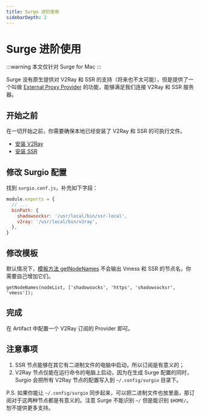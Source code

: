 ```yaml
---
title: Surge 进阶使用
sidebarDepth: 2
---
```


# Surge 进阶使用

:::warning
本文仅针对 Surge for Mac
:::

Surge 没有原生提供对 V2Ray 和 SSR 的支持（将来也不太可能），但是提供了一个叫做 [External Proxy Provider](https://medium.com/@Blankwonder/surge-mac-new-features-external-proxy-provider-375e0e9ea660) 的功能，能够满足我们连接 V2Ray 和 SSR 服务器。

## 开始之前

在一切开始之前，你需要确保本地已经安装了 V2Ray 和 SSR 的可执行文件。

- [安装 V2Ray](https://github.com/v2ray/homebrew-v2ray)
- [安装 SSR](/guide/install-ssr-local.md)

## 修改 Surgio 配置

找到 `surgio.conf.js`，补充如下字段：

```js
module.exports = {
  // ...
  binPath: {
    shadowsocksr: '/usr/local/bin/ssr-local',
    v2ray: '/usr/local/bin/v2ray',
  },
}
```

## 修改模板

默认情况下，[模板方法 getNodeNames](/guide/custom-template.md#getnodenames-nodelist-nodetypelist-filter) 不会输出 Vmess 和 SSR 的节点名，你需要自己增加它们。

```
getNodeNames(nodeList, ['shadowsocks', 'https', 'shadowsocksr', 'vmess']);
```

## 完成

在 Artifact 中配置一个 V2Ray 订阅的 Provider 即可。

## 注意事项

1. SSR 节点能够在其它有二进制文件的电脑中启动，所以订阅是有意义的；
2. V2Ray 节点仅能在运行命令的电脑上启动，因为在生成 Surge 配置的同时，Surgio 会把所有 V2Ray 节点的配置写入到 `~/.config/surgio` 目录下。

P.S. 如果你能让 `~/.config/surgio` 同步起来，可以把二进制文件也放里面，那订阅对于这两种节点都是有意义的。注意 Surge 不能识别 `~/` 但是能识别 `$HOME/`。恕不提供更多支持。
